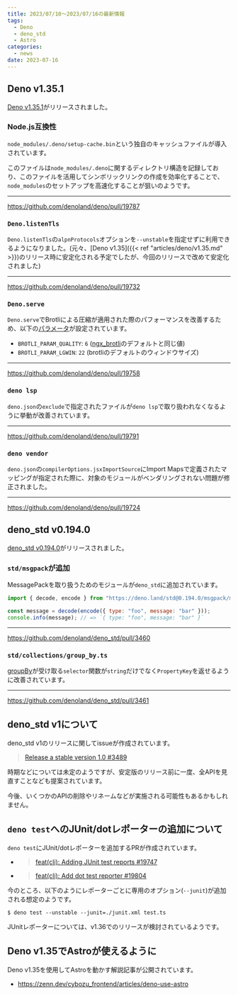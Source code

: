 ```yaml
---
title: 2023/07/10〜2023/07/16の最新情報
tags:
  - Deno
  - deno_std
  - Astro
categories:
  - news
date: 2023-07-16
---
```


## Deno v1.35.1

[Deno v1.35.1](https://github.com/denoland/deno/releases/tag/v1.35.1)がリリースされました。

### Node.js互換性

`node_modules/.deno/setup-cache.bin`という独自のキャッシュファイルが導入されています。
        
このファイルは`node_modules/.deno`に関するディレクトリ構造を記録しており、このファイルを活用してシンボリックリンクの作成を効率化することで、`node_modules`のセットアップを高速化することが狙いのようです。

---

https://github.com/denoland/deno/pull/19787

### `Deno.listenTls`

`Deno.listenTls`の`alpnProtocols`オプションを`--unstable`を指定せずに利用できるようになりました。(元々、[Deno v1.35]({{< ref "articles/deno/v1.35.md" >}})のリリース時に安定化される予定でしたが、今回のリリースで改めて安定化されました)

---

https://github.com/denoland/deno/pull/19732

### `Deno.serve`

`Deno.serve`でBrotliによる圧縮が適用された際のパフォーマンスを改善するため、以下の[パラメータ](https://docs.rs/brotli/3.3.4/brotli/enc/encode/enum.BrotliEncoderParameter.html)が設定されています。

- `BROTLI_PARAM_QUALITY`: `6` ([ngx_brotli](https://github.com/google/ngx_brotli)のデフォルトと同じ値)
- `BROTLI_PARAM_LGWIN`: `22` (brotliのデフォルトのウィンドウサイズ)

---

https://github.com/denoland/deno/pull/19758

### `deno lsp`

`deno.json`の`exclude`で指定されたファイルが`deno lsp`で取り扱われなくなるように挙動が改善されています。

---

https://github.com/denoland/deno/pull/19791

### `deno vendor`

`deno.json`の`compilerOptions.jsxImportSource`にImport Mapsで定義されたマッピングが指定された際に、対象のモジュールがベンダリングされない問題が修正されました。

---

https://github.com/denoland/deno/pull/19724

## deno_std v0.194.0

[deno_std v0.194.0](https://github.com/denoland/deno_std/releases/tag/0.194.0)がリリースされました。

### `std/msgpack`が追加

MessagePackを取り扱うためのモジュールが`deno_std`に追加されています。

```javascript
import { decode, encode } from "https://deno.land/std@0.194.0/msgpack/mod.ts";

const message = decode(encode({ type: "foo", message: "bar" }));
console.info(message); // => `{ type: "foo", message: "bar" }`
```

---

https://github.com/denoland/deno_std/pull/3460

### `std/collections/group_by.ts`

[groupBy](https://deno.land/std@0.194.0/collections/group_by.ts?s=groupBy)が受け取る`selector`関数が`string`だけでなく`PropertyKey`を返せるように改善されています。

---

https://github.com/denoland/deno_std/pull/3461

## deno_std v1について

deno_std v1のリリースに関してissueが作成されています。

> [Release a stable version 1.0 #3489](https://github.com/denoland/deno_std/issues/3489)

時期などについては未定のようですが、安定版のリリース前に一度、全APIを見直すことなども提案されています。

今後、いくつかのAPIの削除やリネームなどが実施される可能性もあるかもしれません。

## `deno test`へのJUnit/dotレポーターの追加について

`deno test`にJUnit/dotレポーターを追加するPRが作成されています。

* > [feat(cli): Adding JUnit test reports #19747](https://github.com/denoland/deno/pull/19747)
* > [feat(cli): Add dot test reporter #19804](https://github.com/denoland/deno/pull/19804)

今のところ、以下のようにレポーターごとに専用のオプション(`--junit`)が追加される想定のようです。

```shell
$ deno test --unstable --junit=./junit.xml test.ts
```

JUnitレポーターについては、v1.36でのリリースが検討されているようです。

## Deno v1.35でAstroが使えるように

Deno v1.35を使用してAstroを動かす解説記事が公開されています。

* https://zenn.dev/cybozu_frontend/articles/deno-use-astro
